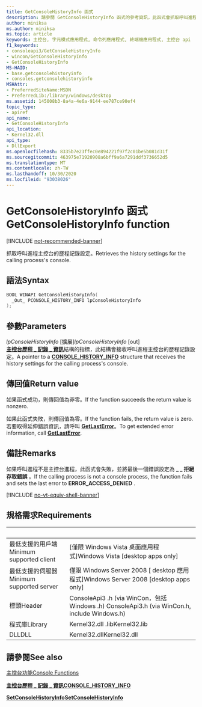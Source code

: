```yaml
---
title: GetConsoleHistoryInfo 函式
description: 請參閱 GetConsoleHistoryInfo 函式的參考資訊，此函式會抓取呼叫進程主控台的歷程記錄設定。
author: miniksa
ms.author: miniksa
ms.topic: article
keywords: 主控台, 字元模式應用程式, 命令列應用程式, 終端機應用程式, 主控台 api
f1_keywords:
- consoleapi3/GetConsoleHistoryInfo
- wincon/GetConsoleHistoryInfo
- GetConsoleHistoryInfo
MS-HAID:
- base.getconsolehistoryinfo
- consoles.getconsolehistoryinfo
MSHAttr:
- PreferredSiteName:MSDN
- PreferredLib:/library/windows/desktop
ms.assetid: 145008b3-8a4a-4e6a-9144-ee787ce90ef4
topic_type:
- apiref
api_name:
- GetConsoleHistoryInfo
api_location:
- Kernel32.dll
api_type:
- DllExport
ms.openlocfilehash: 8335b7e23ffec0e894221f97f2c01be5b081d31f
ms.sourcegitcommit: 463975e71920908a6bff9a6a7291ddf3736652d5
ms.translationtype: MT
ms.contentlocale: zh-TW
ms.lasthandoff: 10/30/2020
ms.locfileid: "93038026"
---
```

# <a name="getconsolehistoryinfo-function"></a><span data-ttu-id="1a45e-104">GetConsoleHistoryInfo 函式</span><span class="sxs-lookup"><span data-stu-id="1a45e-104">GetConsoleHistoryInfo function</span></span>

[!INCLUDE [not-recommended-banner](./includes/not-recommended-banner.md)]

<span data-ttu-id="1a45e-105">抓取呼叫進程主控台的歷程記錄設定。</span><span class="sxs-lookup"><span data-stu-id="1a45e-105">Retrieves the history settings for the calling process's console.</span></span>

## <a name="syntax"></a><span data-ttu-id="1a45e-106">語法</span><span class="sxs-lookup"><span data-stu-id="1a45e-106">Syntax</span></span>

```C
BOOL WINAPI GetConsoleHistoryInfo(
  _Out_ PCONSOLE_HISTORY_INFO lpConsoleHistoryInfo
);
```

## <a name="parameters"></a><span data-ttu-id="1a45e-107">參數</span><span class="sxs-lookup"><span data-stu-id="1a45e-107">Parameters</span></span>

<span data-ttu-id="1a45e-108">*lpConsoleHistoryInfo* \[擴展\]</span><span class="sxs-lookup"><span data-stu-id="1a45e-108">*lpConsoleHistoryInfo* \[out\]</span></span>  
<span data-ttu-id="1a45e-109">[**主控台歷程 \_ 記錄 \_ 資訊**](console-history-info.md)結構的指標，此結構會接收呼叫進程主控台的歷程記錄設定。</span><span class="sxs-lookup"><span data-stu-id="1a45e-109">A pointer to a [**CONSOLE\_HISTORY\_INFO**](console-history-info.md) structure that receives the history settings for the calling process's console.</span></span>

## <a name="return-value"></a><span data-ttu-id="1a45e-110">傳回值</span><span class="sxs-lookup"><span data-stu-id="1a45e-110">Return value</span></span>

<span data-ttu-id="1a45e-111">如果函式成功，則傳回值為非零。</span><span class="sxs-lookup"><span data-stu-id="1a45e-111">If the function succeeds the return value is nonzero.</span></span>

<span data-ttu-id="1a45e-112">如果此函式失敗，則傳回值為零。</span><span class="sxs-lookup"><span data-stu-id="1a45e-112">If the function fails, the return value is zero.</span></span> <span data-ttu-id="1a45e-113">若要取得延伸錯誤資訊，請呼叫 [**GetLastError**](https://msdn.microsoft.com/library/windows/desktop/ms679360)。</span><span class="sxs-lookup"><span data-stu-id="1a45e-113">To get extended error information, call [**GetLastError**](https://msdn.microsoft.com/library/windows/desktop/ms679360).</span></span>

## <a name="remarks"></a><span data-ttu-id="1a45e-114">備註</span><span class="sxs-lookup"><span data-stu-id="1a45e-114">Remarks</span></span>

<span data-ttu-id="1a45e-115">如果呼叫進程不是主控台進程，此函式會失敗，並將最後一個錯誤設定為 **\_ \_ 拒絕存取錯誤** 。</span><span class="sxs-lookup"><span data-stu-id="1a45e-115">If the calling process is not a console process, the function fails and sets the last error to **ERROR\_ACCESS\_DENIED** .</span></span>

[!INCLUDE [no-vt-equiv-shell-banner](./includes/no-vt-equiv-shell-banner.md)]

## <a name="requirements"></a><span data-ttu-id="1a45e-116">規格需求</span><span class="sxs-lookup"><span data-stu-id="1a45e-116">Requirements</span></span>

| &nbsp; | &nbsp; |
|-|-|
| <span data-ttu-id="1a45e-117">最低支援的用戶端</span><span class="sxs-lookup"><span data-stu-id="1a45e-117">Minimum supported client</span></span> | <span data-ttu-id="1a45e-118">\[僅限 Windows Vista 桌面應用程式\]</span><span class="sxs-lookup"><span data-stu-id="1a45e-118">Windows Vista \[desktop apps only\]</span></span> |
| <span data-ttu-id="1a45e-119">最低支援的伺服器</span><span class="sxs-lookup"><span data-stu-id="1a45e-119">Minimum supported server</span></span> | <span data-ttu-id="1a45e-120">僅限 Windows Server 2008 \[ desktop 應用程式\]</span><span class="sxs-lookup"><span data-stu-id="1a45e-120">Windows Server 2008 \[desktop apps only\]</span></span> |
| <span data-ttu-id="1a45e-121">標頭</span><span class="sxs-lookup"><span data-stu-id="1a45e-121">Header</span></span> | <span data-ttu-id="1a45e-122">ConsoleApi3 .h (via WinCon，包括 Windows .h) </span><span class="sxs-lookup"><span data-stu-id="1a45e-122">ConsoleApi3.h (via WinCon.h, include Windows.h)</span></span> |
| <span data-ttu-id="1a45e-123">程式庫</span><span class="sxs-lookup"><span data-stu-id="1a45e-123">Library</span></span> | <span data-ttu-id="1a45e-124">Kernel32.dll .lib</span><span class="sxs-lookup"><span data-stu-id="1a45e-124">Kernel32.lib</span></span> |
| <span data-ttu-id="1a45e-125">DLL</span><span class="sxs-lookup"><span data-stu-id="1a45e-125">DLL</span></span> | <span data-ttu-id="1a45e-126">Kernel32.dll</span><span class="sxs-lookup"><span data-stu-id="1a45e-126">Kernel32.dll</span></span> |

## <a name="see-also"></a><span data-ttu-id="1a45e-127">請參閱</span><span class="sxs-lookup"><span data-stu-id="1a45e-127">See also</span></span>

[<span data-ttu-id="1a45e-128">主控台功能</span><span class="sxs-lookup"><span data-stu-id="1a45e-128">Console Functions</span></span>](console-functions.md)

[<span data-ttu-id="1a45e-129">**主控台歷程 \_ 記錄 \_ 資訊**</span><span class="sxs-lookup"><span data-stu-id="1a45e-129">**CONSOLE\_HISTORY\_INFO**</span></span>](console-history-info.md)

[<span data-ttu-id="1a45e-130">**SetConsoleHistoryInfo**</span><span class="sxs-lookup"><span data-stu-id="1a45e-130">**SetConsoleHistoryInfo**</span></span>](setconsolehistoryinfo.md)
